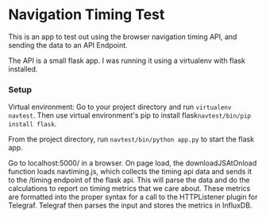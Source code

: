 # Navigation Timing Test
This is an app to test out using the browser navigation timing API, and sending the data to an API Endpoint.

The API is a small flask app. I was running it using a virtualenv with flask installed.

### Setup
Virtual environment: Go to your project directory and run `virtualenv navtest`. Then use virtual environment's pip to install flask`navtest/bin/pip install flask`.

From the project directory, run `navtest/bin/python app.py` to start the flask app.

Go to localhost:5000/ in a browser. On page load, the downloadJSAtOnload function loads navtiming.js, which collects the timing api data and sends it to the /timing endpoint of the flask api. This will parse the data and do the calculations to report on timing metrics that we care about. These metrics are formatted into the proper syntax for a call to the HTTPListener plugin for Telegraf. Telegraf then parses the input and stores the metrics in InfluxDB.

